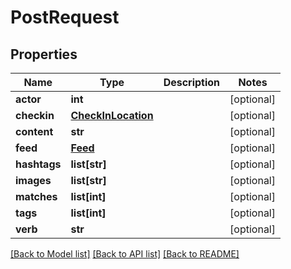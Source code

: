 # PostRequest

## Properties
Name | Type | Description | Notes
------------ | ------------- | ------------- | -------------
**actor** | **int** |  | [optional] 
**checkin** | [**CheckInLocation**](CheckInLocation.md) |  | [optional] 
**content** | **str** |  | [optional] 
**feed** | [**Feed**](Feed.md) |  | [optional] 
**hashtags** | **list[str]** |  | [optional] 
**images** | **list[str]** |  | [optional] 
**matches** | **list[int]** |  | [optional] 
**tags** | **list[int]** |  | [optional] 
**verb** | **str** |  | [optional] 

[[Back to Model list]](../README.md#documentation-for-models) [[Back to API list]](../README.md#documentation-for-api-endpoints) [[Back to README]](../README.md)

